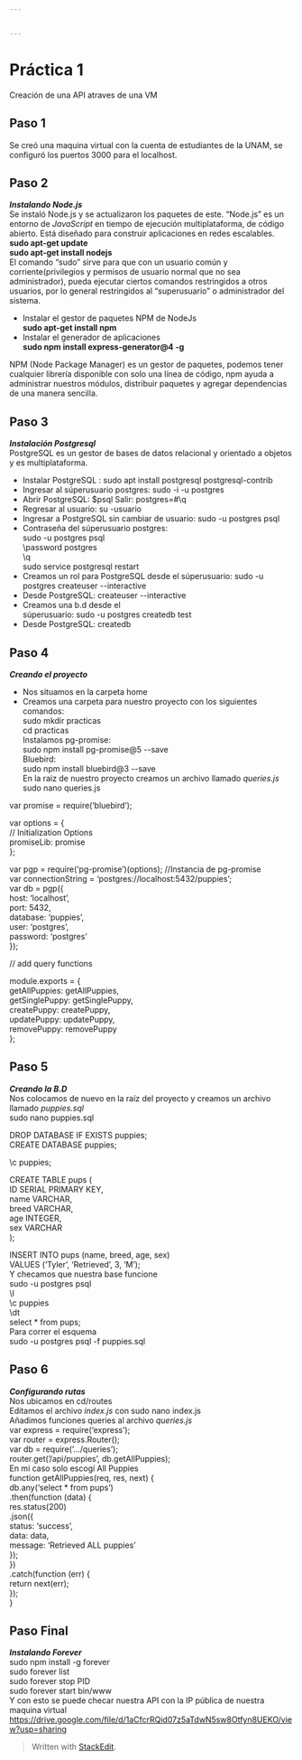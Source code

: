 ```yaml
---


---
```


<h1 id="práctica-1">Práctica 1</h1>
<p>Creación de una API atraves de una VM</p>
<h2 id="paso-1">Paso 1</h2>
<p>Se creó una maquina virtual con la cuenta de estudiantes de la UNAM, se configuró los puertos  3000 para el localhost.</p>
<h2 id="paso-2">Paso 2</h2>
<p><em><strong>Instalando Node.js</strong></em><br>
Se instaló Node.js y se actualizaron los paquetes de este. “Node.js” es un entorno de <em>JavaScript</em> en tiempo de ejecución multiplataforma, de código abierto. Está diseñado para construir aplicaciones en redes escalables.<br>
<strong>sudo apt-get update<br>
sudo apt-get install nodejs</strong><br>
El comando “sudo” sirve para que con un usuario común y corriente(privilegios y permisos de usuario normal que no sea administrador), pueda ejecutar ciertos comandos restringidos a otros usuarios, por lo general restringidos al “superusuario” o administrador del sistema.</p>
<ul>
<li>Instalar el gestor de paquetes NPM de NodeJs<br>
<strong>sudo apt-get install npm</strong></li>
<li>Instalar el generador de aplicaciones<br>
<strong>sudo npm install  express-generator@4  -g</strong></li>
</ul>
<p>NPM (Node Package Manager) es un gestor de paquetes, podemos tener cualquier librería disponible con solo una línea de código, npm ayuda a administrar nuestros módulos, distribuir paquetes y agregar dependencias de una manera sencilla.</p>
<h2 id="paso-3">Paso 3</h2>
<p><em><strong>Instalación Postgresql</strong></em><br>
PostgreSQL es un gestor de bases de datos relacional y orientado a objetos y es multiplataforma.</p>
<ul>
<li>Instalar PostgreSQL : sudo apt install postgresql postgresql-contrib</li>
<li>Ingresar al súperusuario postgres: sudo -i -u postgres</li>
<li>Abrir PostgreSQL: $psql Salir: postgres=#\q</li>
<li>Regresar al usuario: su -usuario</li>
<li>Ingresar a PostgreSQL sin cambiar de usuario: sudo -u postgres psql</li>
<li>Contraseña del súperusuario postgres:<br>
sudo -u postgres psql<br>
\password postgres<br>
\q<br>
sudo service postgresql restart</li>
<li>Creamos un rol para PostgreSQL desde el súperusuario: sudo -u<br>
postgres createuser --interactive</li>
<li>Desde PostgreSQL: createuser --interactive</li>
<li>Creamos una b.d desde el<br>
súperusuario: sudo -u postgres createdb test</li>
<li>Desde PostgreSQL:    createdb</li>
</ul>
<h2 id="paso-4">Paso 4</h2>
<p><em><strong>Creando el proyecto</strong></em></p>
<ul>
<li>Nos situamos en la carpeta home</li>
<li>Creamos una carpeta para nuestro proyecto con los siguientes<br>
comandos:<br>
sudo mkdir practicas<br>
cd practicas<br>
Instalamos pg-promise:<br>
sudo npm install pg-promise@5 --save<br>
Bluebird:<br>
sudo npm install bluebird@3 --save<br>
En la raiz de nuestro proyecto creamos un archivo llamado <em>queries.js</em><br>
sudo nano queries.js</li>
</ul>
<p>var promise = require(‘bluebird’);</p>
<p>var options = {<br>
// Initialization Options<br>
promiseLib: promise<br>
};</p>
<p>var pgp = require(‘pg-promise’)(options); //Instancia de pg-promise<br>
var connectionString = ‘postgres://localhost:5432/puppies’;<br>
var db = pgp({<br>
host: ‘localhost’,<br>
port: 5432,<br>
database: ‘puppies’,<br>
user: ‘postgres’,<br>
password: ‘postgres’<br>
});</p>
<p>// add query functions</p>
<p>module.exports = {<br>
getAllPuppies: getAllPuppies,<br>
getSinglePuppy: getSinglePuppy,<br>
createPuppy: createPuppy,<br>
updatePuppy: updatePuppy,<br>
removePuppy: removePuppy<br>
};</p>
<h2 id="paso-5">Paso 5</h2>
<p><em><strong>Creando la B.D</strong></em><br>
Nos colocamos de nuevo en la raíz del proyecto y creamos un archivo llamado <em>puppies.sql</em><br>
sudo nano puppies.sql</p>
<p>DROP DATABASE IF EXISTS puppies;<br>
CREATE DATABASE puppies;</p>
<p>\c puppies;</p>
<p>CREATE TABLE pups (<br>
ID SERIAL PRIMARY KEY,<br>
name VARCHAR,<br>
breed VARCHAR,<br>
age INTEGER,<br>
sex VARCHAR<br>
);</p>
<p>INSERT INTO pups (name, breed, age, sex)<br>
VALUES (‘Tyler’, ‘Retrieved’, 3, ‘M’);<br>
Y checamos que nuestra base funcione<br>
sudo -u postgres psql<br>
\l<br>
\c puppies<br>
\dt<br>
select * from pups;<br>
Para correr el esquema<br>
sudo -u postgres psql -f puppies.sql</p>
<h2 id="paso-6">Paso 6</h2>
<p><em><strong>Configurando rutas</strong></em><br>
Nos ubicamos en cd/routes<br>
Editamos el archivo <em>index.js</em>  con sudo nano index.js<br>
Añadimos funciones queries al archivo <em>queries.js</em><br>
var express = require(‘express’);<br>
var router = express.Router();<br>
var db = require(’…/queries’);<br>
router.get(’/api/puppies’, db.getAllPuppies);<br>
En mi caso solo escogí All Puppies<br>
function getAllPuppies(req, res, next) {<br>
db.any(‘select * from pups’)<br>
.then(function (data) {<br>
res.status(200)<br>
.json({<br>
status: ‘success’,<br>
data: data,<br>
message: ‘Retrieved ALL puppies’<br>
});<br>
})<br>
.catch(function (err) {<br>
return next(err);<br>
});<br>
}</p>
<h2 id="paso-final">Paso Final</h2>
<p><em><strong>Instalando Forever</strong></em><br>
sudo npm install -g forever<br>
sudo forever list<br>
sudo forever stop PID<br>
sudo forever start bin/www<br>
Y con esto se puede checar nuestra API con la IP pública de nuestra maquina virtual<br>
<a href="https://drive.google.com/file/d/1aCfcrRQid07z5aTdwN5sw8Otfyn8UEKO/view?usp=sharing">https://drive.google.com/file/d/1aCfcrRQid07z5aTdwN5sw8Otfyn8UEKO/view?usp=sharing</a></p>
<blockquote>
<p>Written with <a href="https://stackedit.io/">StackEdit</a>.</p>
</blockquote>


